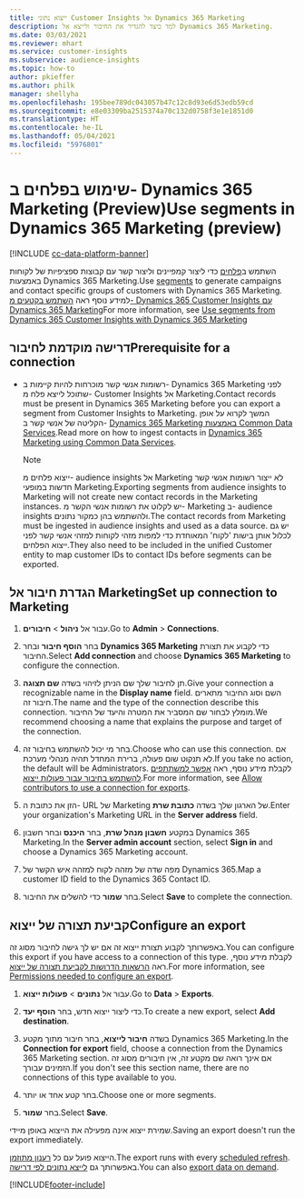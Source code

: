 ```yaml
---
title: ייצוא נתוני Customer Insights אל Dynamics 365 Marketing
description: למד כיצד להגדיר את החיבור ולייצא אל Dynamics 365 Marketing.
ms.date: 03/03/2021
ms.reviewer: mhart
ms.service: customer-insights
ms.subservice: audience-insights
ms.topic: how-to
author: pkieffer
ms.author: philk
manager: shellyha
ms.openlocfilehash: 195bee789dc043057b47c12c8d93e6d53edb59cd
ms.sourcegitcommit: e8e03309ba2515374a70c132d0758f3e1e1851d0
ms.translationtype: HT
ms.contentlocale: he-IL
ms.lasthandoff: 05/04/2021
ms.locfileid: "5976801"
---
```

# <a name="use-segments-in-dynamics-365-marketing-preview"></a><span data-ttu-id="317d6-103">שימוש בפלחים ב- Dynamics 365 Marketing‏ (Preview)</span><span class="sxs-lookup"><span data-stu-id="317d6-103">Use segments in Dynamics 365 Marketing (preview)</span></span>

[!INCLUDE [cc-data-platform-banner](../includes/cc-data-platform-banner.md)]

<span data-ttu-id="317d6-104">השתמש ב[פלחים](segments.md) כדי ליצור קמפיינים וליצור קשר עם קבוצות ספציפיות של לקוחות באמצעות Dynamics 365 Marketing.</span><span class="sxs-lookup"><span data-stu-id="317d6-104">Use [segments](segments.md) to generate campaigns and contact specific groups of customers with Dynamics 365 Marketing.</span></span> <span data-ttu-id="317d6-105">למידע נוסף ראה [השתמש בקטעים מ- Dynamics 365 Customer Insights עם Dynamics 365 Marketing](/dynamics365/marketing/customer-insights-segments)</span><span class="sxs-lookup"><span data-stu-id="317d6-105">For more information, see [Use segments from Dynamics 365 Customer Insights with Dynamics 365 Marketing](/dynamics365/marketing/customer-insights-segments)</span></span>

## <a name="prerequisite-for-a-connection"></a><span data-ttu-id="317d6-106">דרישה מוקדמת לחיבור</span><span class="sxs-lookup"><span data-stu-id="317d6-106">Prerequisite for a connection</span></span>

- <span data-ttu-id="317d6-107">רשומות אנשי קשר מוכרחות להיות קיימות ב- Dynamics 365 Marketing לפני שתוכל לייצא פלח מ- Customer Insights אל Marketing.</span><span class="sxs-lookup"><span data-stu-id="317d6-107">Contact records must be present in Dynamics 365 Marketing before you can export a segment from Customer Insights to Marketing.</span></span> <span data-ttu-id="317d6-108">המשך לקרוא על אופן הקליטה של אנשי קשר ב- [Dynamics 365 Marketing באמצעות Common Data Services](connect-power-query.md).</span><span class="sxs-lookup"><span data-stu-id="317d6-108">Read more on how to ingest contacts in [Dynamics 365 Marketing using Common Data Services](connect-power-query.md).</span></span>

  > [!NOTE]
  > <span data-ttu-id="317d6-109">ייצוא פלחים מ- audience insights אל Marketing לא ייצור רשומות אנשי קשר חדשות במופעי Marketing.</span><span class="sxs-lookup"><span data-stu-id="317d6-109">Exporting segments from audience insights to Marketing will not create new contact records in the Marketing instances.</span></span> <span data-ttu-id="317d6-110">יש לקלוט את רשומות אנשי הקשר מ- Marketing ב- audience insights ולהשתמש בהן כמקור נתונים.</span><span class="sxs-lookup"><span data-stu-id="317d6-110">The contact records from Marketing must be ingested in audience insights and used as a data source.</span></span> <span data-ttu-id="317d6-111">יש גם לכלול אותן בישות 'לקוח' המאוחדת כדי למפות מזהי לקוחות למזהי אנשי קשר לפני ייצוא הפלחים.</span><span class="sxs-lookup"><span data-stu-id="317d6-111">They also need to be included in the unified Customer entity to map customer IDs to contact IDs before segments can be exported.</span></span>

## <a name="set-up-connection-to-marketing"></a><span data-ttu-id="317d6-112">הגדרת חיבור אל Marketing</span><span class="sxs-lookup"><span data-stu-id="317d6-112">Set up connection to Marketing</span></span>

1. <span data-ttu-id="317d6-113">עבור אל **ניהול** > **חיבורים**.</span><span class="sxs-lookup"><span data-stu-id="317d6-113">Go to **Admin** > **Connections**.</span></span>

1. <span data-ttu-id="317d6-114">בחר **הוסף חיבור** ובחר **Dynamics 365 Marketing** כדי לקבוע את תצורת החיבור.</span><span class="sxs-lookup"><span data-stu-id="317d6-114">Select **Add connection** and choose **Dynamics 365 Marketing** to configure the connection.</span></span>

1. <span data-ttu-id="317d6-115">תן לחיבור שלך שם הניתן לזיהוי בשדה **שם תצוגה**.</span><span class="sxs-lookup"><span data-stu-id="317d6-115">Give your connection a recognizable name in the **Display name** field.</span></span> <span data-ttu-id="317d6-116">השם וסוג החיבור מתארים חיבור זה.</span><span class="sxs-lookup"><span data-stu-id="317d6-116">The name and the type of the connection describe this connection.</span></span> <span data-ttu-id="317d6-117">מומלץ לבחור שם המסביר את המטרה והיעד של החיבור.</span><span class="sxs-lookup"><span data-stu-id="317d6-117">We recommend choosing a name that explains the purpose and target of the connection.</span></span>

1. <span data-ttu-id="317d6-118">בחר מי יכול להשתמש בחיבור זה.</span><span class="sxs-lookup"><span data-stu-id="317d6-118">Choose who can use this connection.</span></span> <span data-ttu-id="317d6-119">אם לא תנקוט שום פעולה, ברירת המחדל תהיה מנהלי מערכת.</span><span class="sxs-lookup"><span data-stu-id="317d6-119">If you take no action, the default will be Administrators.</span></span> <span data-ttu-id="317d6-120">לקבלת מידע נוסף, ראה [אפשר למשתתפים להשתמש בחיבור עבור פעולות ייצוא](connections.md#allow-contributors-to-use-a-connection-for-exports).</span><span class="sxs-lookup"><span data-stu-id="317d6-120">For more information, see [Allow contributors to use a connection for exports](connections.md#allow-contributors-to-use-a-connection-for-exports).</span></span>

1. <span data-ttu-id="317d6-121">הזן את כתובת ה- URL של Marketing של הארגון שלך בשדה **כתובת שרת**.</span><span class="sxs-lookup"><span data-stu-id="317d6-121">Enter your organization's Marketing URL in the **Server address** field.</span></span>

1. <span data-ttu-id="317d6-122">במקטע **חשבון מנהל שרת**, בחר **היכנס** ובחר חשבון Dynamics 365 Marketing.</span><span class="sxs-lookup"><span data-stu-id="317d6-122">In the **Server admin account** section, select **Sign in** and choose a Dynamics 365 Marketing account.</span></span>

1. <span data-ttu-id="317d6-123">מפה שדה של מזהה לקוח למזהה איש הקשר של Dynamics 365.</span><span class="sxs-lookup"><span data-stu-id="317d6-123">Map a customer ID field to the Dynamics 365 Contact ID.</span></span>

1. <span data-ttu-id="317d6-124">בחר **שמור** כדי להשלים את החיבור.</span><span class="sxs-lookup"><span data-stu-id="317d6-124">Select **Save** to complete the connection.</span></span> 

## <a name="configure-an-export"></a><span data-ttu-id="317d6-125">קביעת תצורה של ייצוא</span><span class="sxs-lookup"><span data-stu-id="317d6-125">Configure an export</span></span>

<span data-ttu-id="317d6-126">באפשרותך לקבוע תצורת ייצוא זה אם יש לך גישה לחיבור מסוג זה.</span><span class="sxs-lookup"><span data-stu-id="317d6-126">You can configure this export if you have access to a connection of this type.</span></span> <span data-ttu-id="317d6-127">לקבלת מידע נוסף, ראה [הרשאות הדרושות לקביעת תצורה של ייצוא](export-destinations.md#set-up-a-new-export).</span><span class="sxs-lookup"><span data-stu-id="317d6-127">For more information, see [Permissions needed to configure an export](export-destinations.md#set-up-a-new-export).</span></span>

1. <span data-ttu-id="317d6-128">עבור אל **נתונים** > **פעולות ייצוא**.</span><span class="sxs-lookup"><span data-stu-id="317d6-128">Go to **Data** > **Exports**.</span></span>

1. <span data-ttu-id="317d6-129">כדי ליצור ייצוא חדש, בחר **הוסף יעד**.</span><span class="sxs-lookup"><span data-stu-id="317d6-129">To create a new export, select **Add destination**.</span></span>

1. <span data-ttu-id="317d6-130">בשדה **חיבור לייצוא**, בחר חיבור מתוך מקטע Dynamics 365 Marketing.</span><span class="sxs-lookup"><span data-stu-id="317d6-130">In the **Connection for export** field, choose a connection from the Dynamics 365 Marketing section.</span></span> <span data-ttu-id="317d6-131">אם אינך רואה שם מקטע זה, אין חיבורים מסוג זה הזמינים עבורך.</span><span class="sxs-lookup"><span data-stu-id="317d6-131">If you don't see this section name, there are no connections of this type available to you.</span></span>

1. <span data-ttu-id="317d6-132">בחר קטע אחד או יותר.</span><span class="sxs-lookup"><span data-stu-id="317d6-132">Choose one or more segments.</span></span>

1. <span data-ttu-id="317d6-133">בחר **שמור**.</span><span class="sxs-lookup"><span data-stu-id="317d6-133">Select **Save**.</span></span>

<span data-ttu-id="317d6-134">שמירת ייצוא אינה מפעילה את הייצוא באופן מיידי.</span><span class="sxs-lookup"><span data-stu-id="317d6-134">Saving an export doesn't run the export immediately.</span></span>

<span data-ttu-id="317d6-135">הייצוא פועל עם כל [רענון מתוזמן](system.md#schedule-tab).</span><span class="sxs-lookup"><span data-stu-id="317d6-135">The export runs with every [scheduled refresh](system.md#schedule-tab).</span></span> <span data-ttu-id="317d6-136">באפשרותך גם [לייצא נתונים לפי דרישה](export-destinations.md#run-exports-on-demand).</span><span class="sxs-lookup"><span data-stu-id="317d6-136">You can also [export data on demand](export-destinations.md#run-exports-on-demand).</span></span> 

[!INCLUDE[footer-include](../includes/footer-banner.md)]
